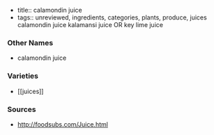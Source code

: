 - title:: calamondin juice
- tags:: unreviewed, ingredients, categories, plants, produce, juices
calamondin juice kalamansi juice OR key lime juice

### Other Names

* calamondin juice

### Varieties

* [[juices]]

### Sources
* http://foodsubs.com/Juice.html
